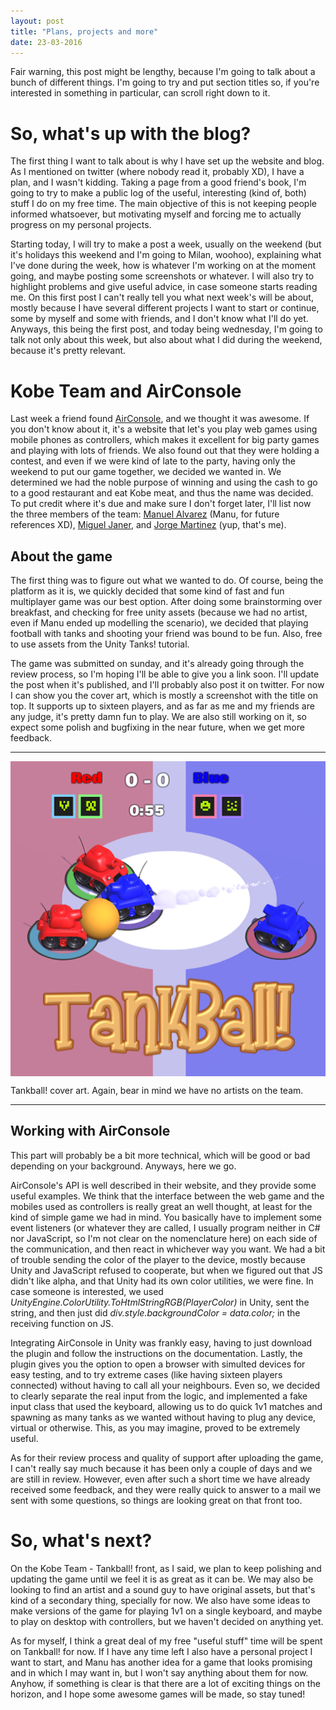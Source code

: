 ```yaml
---
layout: post
title: "Plans, projects and more"
date: 23-03-2016
---
```


<p>Fair warning, this post might be lengthy, because I'm going to talk about a bunch of different things. I'm going to try and put section titles so, if you're interested in something in particular, can scroll right down to it.</p>

<h1>So, what's up with the blog?</h1>

<p>The first thing I want to talk about is why I have set up the website and blog. As I mentioned on twitter (where nobody read it, probably XD), I have a plan, and I wasn't kidding. Taking a page from a good friend's book, I'm going to try to make a public log of the useful, interesting (kind of, both) stuff I do on my free time. The main objective of this is not keeping people informed whatsoever, but motivating myself and forcing me to actually progress on my personal projects.</p>

<p>Starting today, I will try to make a post a week, usually on the weekend (but it's holidays this weekend and I'm going to Milan, woohoo), explaining what I've done during the week, how is whatever I'm working on at the moment going, and maybe posting some screenshots or whatever. I will also try to highlight problems and give useful advice, in case someone starts reading me. On this first post I can't really tell you what next week's will be about, mostly because I have several different projects I want to start or continue, some by myself and some with friends, and I don't know what I'll do yet. Anyways, this being the first post, and today being wednesday, I'm going to talk not only about this week, but also about what I did during the weekend, because it's pretty relevant.</p>

<h1>Kobe Team and AirConsole</h1>

<p>Last week a friend found <a href="https://www.airconsole.com/">AirConsole</a>, and we thought it was awesome. If you don't know about it, it's a website that let's you play web games using mobile phones as controllers, which makes it excellent for big party games and playing with lots of friends. We also found out that they were holding a contest, and even if we were kind of late to the party, having only the weekend to put our game together, we decided we wanted in. We determined we had the noble purpose of winning and using the cash to go to a good restaurant and eat Kobe meat, and thus the name was decided. To put credit where it's due and make sure I don't forget later, I'll list now the three members of the team: <a href="https://twitter.com/adtvergara">Manuel Alvarez</a> (Manu, for future references XD), <a href="https://twitter.com/migueljaner">Miguel Janer</a>, and <a href="https://twitter.com/Sasurai_JMV">Jorge Martinez</a> (yup, that's me).</p>

<h2>About the game</h2>

<p>The first thing was to figure out what we wanted to do. Of course, being the platform as it is, we quickly decided that some kind of fast and fun multiplayer game was our best option. After doing some brainstorming over breakfast, and checking for free unity assets (because we had no artist, even if Manu ended up modelling the scenario), we decided that playing football with tanks and shooting your friend was bound to be fun. Also, free to use assets from the Unity Tanks! tutorial.<p>

<p>The game was submitted on sunday, and it's already going through the review process, so I'm hoping I'll be able to give you a link soon. I'll update the post when it's published, and I'll probably also post it on twitter. For now I can show you the cover art, which is mostly a screenshot with the title on top. It supports up to sixteen players, and as far as me and my friends are any judge, it's pretty damn fun to play. We are also still working on it, so expect some polish and bugfixing in the near future, when we get more feedback.</p>

<hr>
<img src="/images/tankball_cover.png" alt="Football with tanks! What could possibly go wrong?" style="display:block;margin-left:auto;margin-right:auto"> 
  <p style="width:-moz-fit-content ;margin-left:auto;margin-right:auto"> Tankball! cover art. Again, bear in mind we have no artists on the team.</p>
<hr>

<h2>Working with AirConsole</h2>
<p>This part will probably be a bit more technical, which will be good or bad depending on your background. Anyways, here we go.</p>

<p>AirConsole's API is well described in their website, and they provide some useful examples. We think that the interface between the web game and the mobiles used as controllers is really great an well thought, at least for the kind of simple game we had in mind. You basically have to implement some event listeners (or whatever they are called, I usually program neither in C# nor JavaScript, so I'm not clear on the nomenclature here) on each side of the communication, and then react in whichever way you want. We had a bit of trouble sending the color of the player to the device, mostly because Unity and JavaScript refused to cooperate, but when we figured out that JS didn't like alpha, and that Unity had its own color utilities, we were fine. In case someone is interested, we used <i>UnityEngine.ColorUtility.ToHtmlStringRGB(PlayerColor)</i> in Unity, sent the string, and then just did <i>div.style.backgroundColor = data.color;</i> in the receiving function on JS.
</p>

<p>Integrating AirConsole in Unity was frankly easy, having to just download the plugin and follow the instructions on the documentation. Lastly, the plugin gives you the option to open a browser with simulted devices for easy testing, and to try extreme cases (like having sixteen players connected) without having to call all your neighbours. Even so, we decided to clearly separate the real input from the logic, and implemented a fake input class that used the keyboard, allowing us to do quick 1v1 matches and spawning as many tanks as we wanted without having to plug any device, virtual or otherwise. This, as you may imagine, proved to be extremely useful.</p>

<p>As for their review process and quality of support after uploading the game, I can't really say much because it has been only a couple of days and we are still in review. However, even after such a short time we have already received some feedback, and they were really quick to answer to a mail we sent with some questions, so things are looking great on that front too.</p>

<h1>So, what's next?</h1>

<p>On the Kobe Team - Tankball! front, as I said, we plan to keep polishing and updating the game until we feel it is as great as it can be. We may also be looking to find an artist and a sound guy to have original assets, but that's kind of a secondary thing, specially for now. We also have some ideas to make versions of the game for playing 1v1 on a single keyboard, and maybe to play on desktop with controllers, but we haven't decided on anything yet.</p>

<p>As for myself, I think a great deal of my free "useful stuff" time will be spent on Tankball! for now. If I have any time left I also have a personal project I want to start, and Manu has another idea for a game that looks promising and in which I may want in, but I won't say anything about them for now. Anyhow, if something is clear is that there are a lot of exciting things on the horizon, and I hope some awesome games will be made, so stay tuned!</p>